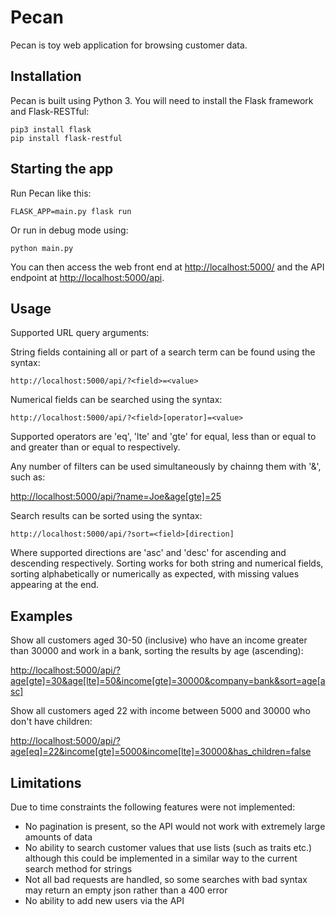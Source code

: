 # Pecan

Pecan is toy web application for browsing customer data.

## Installation

Pecan is built using Python 3. You will need to install the Flask framework and Flask-RESTful:

```
pip3 install flask
pip install flask-restful
```

## Starting the app

Run Pecan like this:

```
FLASK_APP=main.py flask run
```
Or run in debug mode using:
```
python main.py
```
You can then access the web front end at [http://localhost:5000/]() and the API endpoint at [http://localhost:5000/api](). 

## Usage

Supported URL query arguments:


String fields containing all or part of a search term can be found using the syntax:
```
http://localhost:5000/api/?<field>=<value>
```
Numerical fields can be searched using the syntax:
```
http://localhost:5000/api/?<field>[operator]=<value>
```
Supported operators are 'eq', 'lte' and 'gte' for equal, less than or equal to and greater than or equal to respectively.

Any number of filters can be used simultaneously by chainng them with '&', such as:

[http://localhost:5000/api/?name=Joe&age[gte]=25]()

Search results can be sorted using the syntax:
```
http://localhost:5000/api/?sort=<field>[direction]
```
Where supported directions are 'asc' and 'desc' for ascending and descending respectively. Sorting works for both string and numerical fields, sorting alphabetically or numerically as expected, with missing values appearing at the end.

## Examples

Show all customers aged 30-50 (inclusive) who have an income greater than 30000 and work in a bank, sorting the results by age (ascending):

[http://localhost:5000/api/?age[gte]=30&age[lte]=50&income[gte]=30000&company=bank&sort=age[asc]]()

Show all customers aged 22 with income between 5000 and 30000 who don't have children:

[http://localhost:5000/api/?age[eq]=22&income[gte]=5000&income[lte]=30000&has_children=false]()


## Limitations
Due to time constraints the following features were not implemented:
- No pagination is present, so the API would not work with extremely large amounts of data
- No ability to search customer values that use lists (such as traits etc.) although this could be implemented in a similar way to the current search method for strings
- Not all bad requests are handled, so some searches with bad syntax may return an empty json rather than a 400 error
- No ability to add new users via the API